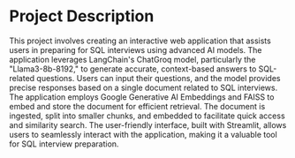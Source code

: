 # Project Description
This project involves creating an interactive web application that assists users in preparing for SQL interviews using advanced AI models. The application leverages LangChain's ChatGroq model, particularly the "Llama3-8b-8192," to generate accurate, context-based answers to SQL-related questions. Users can input their questions, and the model provides precise responses based on a single document related to SQL interviews. The application employs Google Generative AI Embeddings and FAISS to embed and store the document for efficient retrieval. The document is ingested, split into smaller chunks, and embedded to facilitate quick access and similarity search. The user-friendly interface, built with Streamlit, allows users to seamlessly interact with the application, making it a valuable tool for SQL interview preparation.
